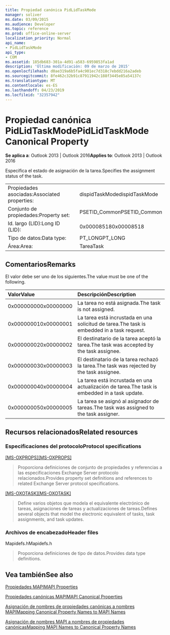 ```yaml
---
title: Propiedad canónica PidLidTaskMode
manager: soliver
ms.date: 03/09/2015
ms.audience: Developer
ms.topic: reference
ms.prod: office-online-server
localization_priority: Normal
api_name:
- PidLidTaskMode
api_type:
- COM
ms.assetid: 185db683-301a-4d91-a583-6959853fa1ad
description: 'Última modificación: 09 de marzo de 2015'
ms.openlocfilehash: d0ae319a6b5fa4c901ec7d318c7ebdd216a2adeb
ms.sourcegitcommit: 8fe462c32b91c87911942c188f3445e85a54137c
ms.translationtype: MT
ms.contentlocale: es-ES
ms.lasthandoff: 04/23/2019
ms.locfileid: "32357942"
---
```

# <a name="pidlidtaskmode-canonical-property"></a><span data-ttu-id="4e1ae-103">Propiedad canónica PidLidTaskMode</span><span class="sxs-lookup"><span data-stu-id="4e1ae-103">PidLidTaskMode Canonical Property</span></span>

  
  
<span data-ttu-id="4e1ae-104">**Se aplica a**: Outlook 2013 | Outlook 2016</span><span class="sxs-lookup"><span data-stu-id="4e1ae-104">**Applies to**: Outlook 2013 | Outlook 2016</span></span> 
  
<span data-ttu-id="4e1ae-105">Especifica el estado de asignación de la tarea.</span><span class="sxs-lookup"><span data-stu-id="4e1ae-105">Specifies the assignment status of the task.</span></span>
  
|||
|:-----|:-----|
|<span data-ttu-id="4e1ae-106">Propiedades asociadas:</span><span class="sxs-lookup"><span data-stu-id="4e1ae-106">Associated properties:</span></span>  <br/> |<span data-ttu-id="4e1ae-107">dispidTaskMode</span><span class="sxs-lookup"><span data-stu-id="4e1ae-107">dispidTaskMode</span></span>  <br/> |
|<span data-ttu-id="4e1ae-108">Conjunto de propiedades:</span><span class="sxs-lookup"><span data-stu-id="4e1ae-108">Property set:</span></span>  <br/> |<span data-ttu-id="4e1ae-109">PSETID_Common</span><span class="sxs-lookup"><span data-stu-id="4e1ae-109">PSETID_Common</span></span>  <br/> |
|<span data-ttu-id="4e1ae-110">Id. largo (LID):</span><span class="sxs-lookup"><span data-stu-id="4e1ae-110">Long ID (LID):</span></span>  <br/> |<span data-ttu-id="4e1ae-111">0x00008518</span><span class="sxs-lookup"><span data-stu-id="4e1ae-111">0x00008518</span></span>  <br/> |
|<span data-ttu-id="4e1ae-112">Tipo de datos:</span><span class="sxs-lookup"><span data-stu-id="4e1ae-112">Data type:</span></span>  <br/> |<span data-ttu-id="4e1ae-113">PT_LONG</span><span class="sxs-lookup"><span data-stu-id="4e1ae-113">PT_LONG</span></span>  <br/> |
|<span data-ttu-id="4e1ae-114">Área:</span><span class="sxs-lookup"><span data-stu-id="4e1ae-114">Area:</span></span>  <br/> |<span data-ttu-id="4e1ae-115">Tarea</span><span class="sxs-lookup"><span data-stu-id="4e1ae-115">Task</span></span>  <br/> |
   
## <a name="remarks"></a><span data-ttu-id="4e1ae-116">Comentarios</span><span class="sxs-lookup"><span data-stu-id="4e1ae-116">Remarks</span></span>

<span data-ttu-id="4e1ae-117">El valor debe ser uno de los siguientes.</span><span class="sxs-lookup"><span data-stu-id="4e1ae-117">The value must be one of the following.</span></span>
  
|<span data-ttu-id="4e1ae-118">**Valor**</span><span class="sxs-lookup"><span data-stu-id="4e1ae-118">**Value**</span></span>|<span data-ttu-id="4e1ae-119">**Descripción**</span><span class="sxs-lookup"><span data-stu-id="4e1ae-119">**Description**</span></span>|
|:-----|:-----|
|<span data-ttu-id="4e1ae-120">0x00000000</span><span class="sxs-lookup"><span data-stu-id="4e1ae-120">0x00000000</span></span>  <br/> |<span data-ttu-id="4e1ae-121">La tarea no está asignada.</span><span class="sxs-lookup"><span data-stu-id="4e1ae-121">The task is not assigned.</span></span>  <br/> |
|<span data-ttu-id="4e1ae-122">0x00000001</span><span class="sxs-lookup"><span data-stu-id="4e1ae-122">0x00000001</span></span>  <br/> |<span data-ttu-id="4e1ae-123">La tarea está incrustada en una solicitud de tarea.</span><span class="sxs-lookup"><span data-stu-id="4e1ae-123">The task is embedded in a task request.</span></span>  <br/> |
|<span data-ttu-id="4e1ae-124">0x00000002</span><span class="sxs-lookup"><span data-stu-id="4e1ae-124">0x00000002</span></span>  <br/> |<span data-ttu-id="4e1ae-125">El destinatario de la tarea aceptó la tarea.</span><span class="sxs-lookup"><span data-stu-id="4e1ae-125">The task was accepted by the task assignee.</span></span>  <br/> |
|<span data-ttu-id="4e1ae-126">0x00000003</span><span class="sxs-lookup"><span data-stu-id="4e1ae-126">0x00000003</span></span>  <br/> |<span data-ttu-id="4e1ae-127">El destinatario de la tarea rechazó la tarea.</span><span class="sxs-lookup"><span data-stu-id="4e1ae-127">The task was rejected by the task assignee.</span></span>  <br/> |
|<span data-ttu-id="4e1ae-128">0x00000004</span><span class="sxs-lookup"><span data-stu-id="4e1ae-128">0x00000004</span></span>  <br/> |<span data-ttu-id="4e1ae-129">La tarea está incrustada en una actualización de tarea.</span><span class="sxs-lookup"><span data-stu-id="4e1ae-129">The task is embedded in a task update.</span></span>  <br/> |
|<span data-ttu-id="4e1ae-130">0x00000005</span><span class="sxs-lookup"><span data-stu-id="4e1ae-130">0x00000005</span></span>  <br/> |<span data-ttu-id="4e1ae-131">La tarea se asignó al asignador de tareas.</span><span class="sxs-lookup"><span data-stu-id="4e1ae-131">The task was assigned to the task assigner.</span></span>  <br/> |
   
## <a name="related-resources"></a><span data-ttu-id="4e1ae-132">Recursos relacionados</span><span class="sxs-lookup"><span data-stu-id="4e1ae-132">Related resources</span></span>

### <a name="protocol-specifications"></a><span data-ttu-id="4e1ae-133">Especificaciones del protocolo</span><span class="sxs-lookup"><span data-stu-id="4e1ae-133">Protocol specifications</span></span>

<span data-ttu-id="4e1ae-134">[[MS-OXPROPS]](https://msdn.microsoft.com/library/f6ab1613-aefe-447d-a49c-18217230b148%28Office.15%29.aspx)</span><span class="sxs-lookup"><span data-stu-id="4e1ae-134">[[MS-OXPROPS]](https://msdn.microsoft.com/library/f6ab1613-aefe-447d-a49c-18217230b148%28Office.15%29.aspx)</span></span>
  
> <span data-ttu-id="4e1ae-135">Proporciona definiciones de conjunto de propiedades y referencias a las especificaciones Exchange Server protocolo relacionados.</span><span class="sxs-lookup"><span data-stu-id="4e1ae-135">Provides property set definitions and references to related Exchange Server protocol specifications.</span></span>
    
<span data-ttu-id="4e1ae-136">[[MS-OXOTASK]](https://msdn.microsoft.com/library/55600ec0-6195-4730-8436-59c7931ef27e%28Office.15%29.aspx)</span><span class="sxs-lookup"><span data-stu-id="4e1ae-136">[[MS-OXOTASK]](https://msdn.microsoft.com/library/55600ec0-6195-4730-8436-59c7931ef27e%28Office.15%29.aspx)</span></span>
  
> <span data-ttu-id="4e1ae-137">Define varios objetos que modela el equivalente electrónico de tareas, asignaciones de tareas y actualizaciones de tareas.</span><span class="sxs-lookup"><span data-stu-id="4e1ae-137">Defines several objects that model the electronic equivalent of tasks, task assignments, and task updates.</span></span>
    
### <a name="header-files"></a><span data-ttu-id="4e1ae-138">Archivos de encabezado</span><span class="sxs-lookup"><span data-stu-id="4e1ae-138">Header files</span></span>

<span data-ttu-id="4e1ae-139">Mapidefs.h</span><span class="sxs-lookup"><span data-stu-id="4e1ae-139">Mapidefs.h</span></span>
  
> <span data-ttu-id="4e1ae-140">Proporciona definiciones de tipo de datos.</span><span class="sxs-lookup"><span data-stu-id="4e1ae-140">Provides data type definitions.</span></span>
    
## <a name="see-also"></a><span data-ttu-id="4e1ae-141">Vea también</span><span class="sxs-lookup"><span data-stu-id="4e1ae-141">See also</span></span>



[<span data-ttu-id="4e1ae-142">Propiedades MAPI</span><span class="sxs-lookup"><span data-stu-id="4e1ae-142">MAPI Properties</span></span>](mapi-properties.md)
  
[<span data-ttu-id="4e1ae-143">Propiedades canónicas MAPI</span><span class="sxs-lookup"><span data-stu-id="4e1ae-143">MAPI Canonical Properties</span></span>](mapi-canonical-properties.md)
  
[<span data-ttu-id="4e1ae-144">Asignación de nombres de propiedades canónicas a nombres MAPI</span><span class="sxs-lookup"><span data-stu-id="4e1ae-144">Mapping Canonical Property Names to MAPI Names</span></span>](mapping-canonical-property-names-to-mapi-names.md)
  
[<span data-ttu-id="4e1ae-145">Asignación de nombres MAPI a nombres de propiedades canónicas</span><span class="sxs-lookup"><span data-stu-id="4e1ae-145">Mapping MAPI Names to Canonical Property Names</span></span>](mapping-mapi-names-to-canonical-property-names.md)

